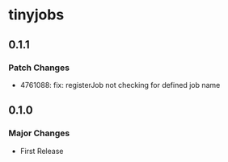 # tinyjobs

## 0.1.1

### Patch Changes

- 4761088: fix: registerJob not checking for defined job name

## 0.1.0

### Major Changes

- First Release
